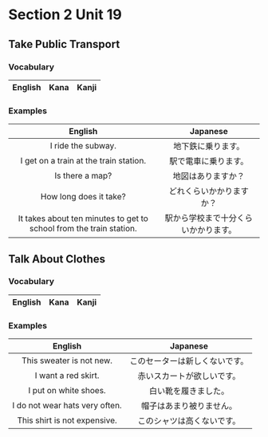 # Section 2 Unit 19
## Take Public Transport
### Vocabulary
| English | Kana | Kanji |
|:-------:|:----:|:-----:|

### Examples
| English | Japanese |
|:-------:|:--------:|
| I ride the subway. | 地下鉄に乗ります。 |
| I get on a train at the train station. | 駅で電車に乗ります。 |
| Is there a map? | 地図はありますか？ |
| How long does it take? | どれくらいかかりますか？ |
| It takes about ten minutes to get to school from the train station. | 駅から学校まで十分くらいかかります。 |

## Talk About Clothes
### Vocabulary
| English | Kana | Kanji |
|:-------:|:----:|:-----:|

### Examples
| English | Japanese |
|:-------:|:--------:|
| This sweater is not new. | このセーターは新しくないです。 |
| I want a red skirt. | 赤いスカートが欲しいです。 |
| I put on white shoes. | 白い靴を履きました。 |
| I do not wear hats very often. | 帽子はあまり被りません。 |
| This shirt is not expensive. | このシャツは高くないです。 |
